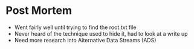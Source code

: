 # Post Mortem
- Went fairly well until trying to find the root.txt file
- Never heard of the technique used to hide it, had to look at a write up
- Need more research into Alternative Data Streams (ADS)